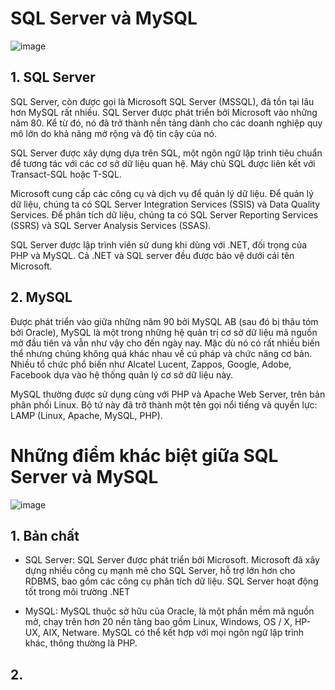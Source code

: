 # SQL Server và MySQL

![image](https://user-images.githubusercontent.com/111716161/191230052-e1a345d4-c639-47c4-a31b-13a2d218a51a.png)

## 1. SQL Server

SQL Server, còn được gọi là Microsoft SQL Server (MSSQL), đã tồn tại lâu hơn MySQL rất nhiều. SQL Server được phát triển bởi Microsoft vào những năm 80. Kể từ đó, nó đã trở thành nền tảng dành cho các doanh nghiệp quy mô lớn do khả năng mở rộng và độ tin cậy của nó.

SQL Server được xây dựng dựa trên SQL, một ngôn ngữ lập trình tiêu chuẩn để tương tác với các cơ sở dữ liệu quan hệ. Máy chủ SQL được liên kết với Transact-SQL hoặc T-SQL.

Microsoft cung cấp các công cụ và dịch vụ để quản lý dữ liệu. Để quản lý dữ liệu, chúng ta có SQL Server Integration Services (SSIS) và Data Quality Services. Để phân tích dữ liệu, chúng ta có SQL Server Reporting Services (SSRS) và SQL Server Analysis Services (SSAS).

SQL Server được lập trình viên sử dung khi dùng với .NET, đối trọng của PHP và MySQL. Cả .NET và SQL server đều được bảo vệ dưới cái tên Microsoft.

## 2. MySQL

Được phát triển vào giữa những năm 90 bởi MySQL AB (sau đó bị thâu tóm bởi Oracle), MySQL là một trong những hệ quản trị cơ sở dữ liệu mã nguồn mở đầu tiên và vẫn như vậy cho đến ngày nay. Mặc dù nó có rất nhiều biến thể nhưng chúng không quá khác nhau về cú pháp và chức năng cơ bản. Nhiều tổ chức phổ biến như Alcatel Lucent, Zappos, Google, Adobe, Facebook dựa vào hệ thống quản lý cơ sở dữ liệu này.

MySQL thường được sử dụng cùng với PHP và Apache Web Server, trên bản phân phối Linux. Bộ tứ này đã trở thành một tên gọi nổi tiếng và quyền lực: LAMP (Linux, Apache, MySQL, PHP).

# Những điểm khác biệt giữa SQL Server và MySQL

![image](https://user-images.githubusercontent.com/111716161/191230192-477d0638-664c-407e-b65d-ce8b135f55f0.png)

## 1. Bản chất
 
- SQL Server: SQL Server được phát triển bởi Microsoft. Microsoft đã xây dựng nhiều công cụ mạnh mẽ cho SQL Server, hỗ trợ lớn hơn cho RDBMS, bao gồm các công cụ phân tích dữ liệu. SQL Server hoạt động tốt trong môi trường .NET

- MySQL: MySQL thuộc sở hữu của Oracle, là một phần mềm mã nguồn mở, chạy trên hơn 20 nền tảng bao gồm Linux, Windows, OS / X, HP-UX, AIX, Netware. MySQL có thể kết hợp với mọi ngôn ngữ lập trình khác, thông thường là PHP. 

## 2. 
